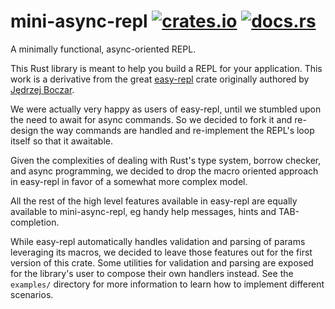# mini-async-repl [![crates.io](https://img.shields.io/crates/v/mini-async-repl.svg)](https://crates.io/crates/mini-async-repl) [![docs.rs](https://docs.rs/mini-async-repl/badge.svg)](https://docs.rs/mini-async-repl)

A minimally functional, async-oriented REPL. 

This Rust library is meant to help you build a REPL for your application. This work is a derivative from the great [easy-repl](https://github.com/jedrzejboczar/easy-repl) crate originally authored by [Jędrzej Boczar](https://github.com/jedrzejboczar).

We were actually very happy as users of easy-repl, until we stumbled upon the need to await for async commands. So we decided to fork it and re-design the way commands are handled and re-implement the REPL's loop itself so that it awaitable.

Given the complexities of dealing with Rust's type system, borrow checker, and async programming, we decided to drop the macro oriented approach in easy-repl in favor of a somewhat more complex model. 

All the rest of the high level features available in easy-repl are equally available to mini-async-repl, eg handy help messages, hints and TAB-completion.

While easy-repl automatically handles validation and parsing of params leveraging its macros, we decided to leave those features out for the first version of this crate. Some utilities for validation and parsing are exposed for the library's user to compose their own handlers instead. See the `examples/` directory for more information to learn how to implement different scenarios.

